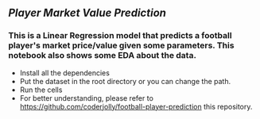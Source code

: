 ## ***Player Market Value Prediction***
### This is a Linear Regression model that predicts a football player's market price/value given some parameters. This notebook also shows some EDA about the data.

- Install all the dependencies
- Put the dataset in the root directory or you can change the path.
- Run the cells
- For better understanding, please refer to https://github.com/coderjolly/football-player-prediction this repository.
